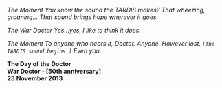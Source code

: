 _The Moment_ _You know the sound the TARDIS makes? That wheezing, groaning... That sound brings hope wherever it goes._

_The War Doctor_ _Yes...yes, I like to think it does._

_The Moment_ _To anyone who hears it, Doctor. Anyone. However lost. `[The TARDIS sound begins.]` Even you._

**The Day of the Doctor  
War Doctor - [50th anniversary]  
23 November 2013**